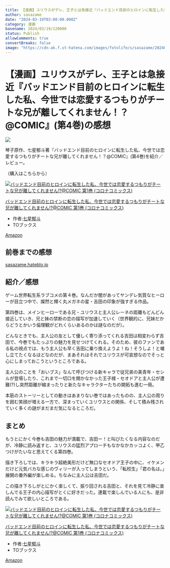 ```yaml
---
title: 【漫画】ユリウスがデレ、王子とは急接近『バッドエンド目前のヒロインに転生した私、今世では恋愛するつもりがチートな兄が離してくれません！？@COMIC』(第4巻)の感想
author: sasazame
date: "2024-03-19T03:00:00.000Z"
category: 漫画
basename: 2024/03/19/120000
status: Publish
allowComments: true
convertBreaks: false
image: "https://cdn-ak.f.st-hatena.com/images/fotolife/s/sasazame/20240317/20240317224640.png"
---
```

# 【漫画】ユリウスがデレ、王子とは急接近『バッドエンド目前のヒロインに転生した私、今世では恋愛するつもりがチートな兄が離してくれません！？@COMIC』(第4巻)の感想

![](https://cdn-ak.f.st-hatena.com/images/fotolife/s/sasazame/20240317/20240317224640.png)

琴子原作、七星郁斗著『バッドエンド目前のヒロインに転生した私、今世では恋愛するつもりがチートな兄が離してくれません！？@COMIC』(第4巻)を紹介／レビュー。

（購入はこちらから）  

[![バッドエンド目前のヒロインに転生した私、今世では恋愛するつもりがチートな兄が離してくれません!?@COMIC 第1巻 (コロナコミックス)](https://m.media-amazon.com/images/I/5112LTMNPIL._SL500_.jpg "バッドエンド目前のヒロインに転生した私、今世では恋愛するつもりがチートな兄が離してくれません!?@COMIC 第1巻 (コロナコミックス)")](https://www.amazon.co.jp/dp/4866997168?tag=mochig08-22&linkCode=ogi&th=1&psc=1)

[バッドエンド目前のヒロインに転生した私、今世では恋愛するつもりがチートな兄が離してくれません!?@COMIC 第1巻 (コロナコミックス)](https://www.amazon.co.jp/dp/4866997168?tag=mochig08-22&linkCode=ogi&th=1&psc=1)

-   作者:[七星郁斗](https://d.hatena.ne.jp/keyword/%BC%B7%C0%B1%B0%EA%C5%CD)
-   TOブックス

[Amazon](https://www.amazon.co.jp/dp/4866997168?tag=mochig08-22&linkCode=ogi&th=1&psc=1)

<!-- Extended Body -->

## 前巻までの感想

[sasazame.hateblo.jp](https://sasazame.hateblo.jp/entry/2024/02/20/224641)

## 紹介／感想

ゲーム世界転生系ラブコメの第４巻。なんだか闇があってヤンデレ気質なヒーローが目立つ中で、燦然と輝く丸メガネの星・吉田の印象が強すぎる作品。

第四巻は、メインヒーローである兄・ユリウスと主人公レーネの距離もどんどん接近していき、兄と妹の禁断の恋の描写が加速していく（世界観的に、兄妹だからどうとかいう倫理観がどれくらいあるのかは謎なのだが）。

どんなときでも、主人公の友として優しく寄り添ってくれる吉田は相変わらず吉田で、今巻でもたっぷりの魅力を見せつけてくれる。そのため、彼のファンである私の視点では、もう主人公も早く吉田に乗り換えようよ！ね！そうしよ！と囃し立てたくなるほどなのだが、まあそれはそれでユリウスが可哀想なのでそっと心にしまっておこうというところである。

主人公のことを「おいブス」なんて呼びつける新キャラで従兄弟の美青年・セシルが登場したり、これまで一切口を開かなかった王子様・セオドアと主人公が遭難(?)し突然距離が縮まったりと新たなキャラクターたちの開拓も進む一冊。

本筋のストーリーとしての動きはあまりない巻ではあったものの、主人公の周りを囲む笑顔が増える一方で、深まっていくユリウスとの関係、そして積み残されていく多くの謎がまだまだ気になるところだ。

## まとめ

もうとにかく今巻も吉田の魅力が満載で、吉田ー！と叫びたくなる内容なのだが、冷静に読み返すと、ユリウスの猛烈アプローチもなかなかカッコよく、甲乙つけがたいなと思えてくる第四巻。

描き下ろしでは、キラキラ超絶美形だけど無口なセオドア王子の中に、イケメンだけど元気バカな感じのヴィリーが入ってしまうという、「転校生」「君の名は。」展開の番外編が楽しめる。ちなみに主人公は吉田だ。

この描き下ろしがとにかく楽しくて、振り回される吉田と、それを見て冷静に楽しんでる王子の内心描写がとくに好きだった。連載で楽しんでいる人にも、是非読んでみて欲しいところである。

[![バッドエンド目前のヒロインに転生した私、今世では恋愛するつもりがチートな兄が離してくれません!?@COMIC 第1巻 (コロナコミックス)](https://m.media-amazon.com/images/I/5112LTMNPIL._SL500_.jpg "バッドエンド目前のヒロインに転生した私、今世では恋愛するつもりがチートな兄が離してくれません!?@COMIC 第1巻 (コロナコミックス)")](https://www.amazon.co.jp/dp/4866997168?tag=mochig08-22&linkCode=ogi&th=1&psc=1)

[バッドエンド目前のヒロインに転生した私、今世では恋愛するつもりがチートな兄が離してくれません!?@COMIC 第1巻 (コロナコミックス)](https://www.amazon.co.jp/dp/4866997168?tag=mochig08-22&linkCode=ogi&th=1&psc=1)

-   作者:[七星郁斗](https://d.hatena.ne.jp/keyword/%BC%B7%C0%B1%B0%EA%C5%CD)
-   TOブックス

[Amazon](https://www.amazon.co.jp/dp/4866997168?tag=mochig08-22&linkCode=ogi&th=1&psc=1)
